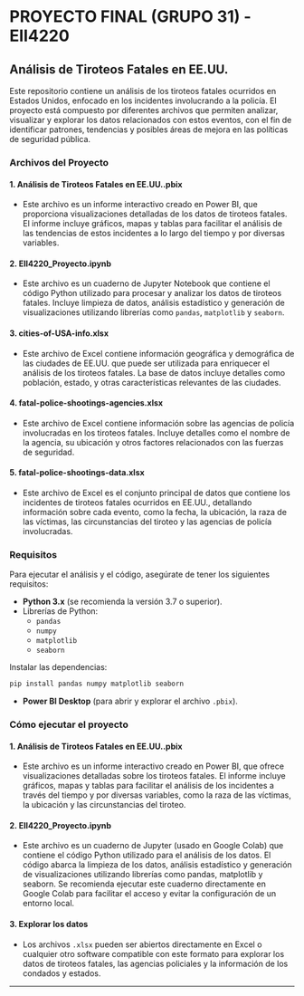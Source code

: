 # PROYECTO FINAL (GRUPO 31) - EII4220 
## Análisis de Tiroteos Fatales en EE.UU.

Este repositorio contiene un análisis de los tiroteos fatales ocurridos en Estados Unidos, enfocado en los incidentes involucrando a la policía. El proyecto está compuesto por diferentes archivos que permiten analizar, visualizar y explorar los datos relacionados con estos eventos, con el fin de identificar patrones, tendencias y posibles áreas de mejora en las políticas de seguridad pública.

### Archivos del Proyecto

#### 1. **Análisis de Tiroteos Fatales en EE.UU..pbix**
   - Este archivo es un informe interactivo creado en Power BI, que proporciona visualizaciones detalladas de los datos de tiroteos fatales. El informe incluye gráficos, mapas y tablas para facilitar el análisis de las tendencias de estos incidentes a lo largo del tiempo y por diversas variables.

#### 2. **EII4220_Proyecto.ipynb**
   - Este archivo es un cuaderno de Jupyter Notebook que contiene el código Python utilizado para procesar y analizar los datos de tiroteos fatales. Incluye limpieza de datos, análisis estadístico y generación de visualizaciones utilizando librerías como `pandas`, `matplotlib` y `seaborn`.

#### 3. **cities-of-USA-info.xlsx**
   - Este archivo de Excel contiene información geográfica y demográfica de las ciudades de EE.UU. que puede ser utilizada para enriquecer el análisis de los tiroteos fatales. La base de datos incluye detalles como población, estado, y otras características relevantes de las ciudades.

#### 4. **fatal-police-shootings-agencies.xlsx**
   - Este archivo de Excel contiene información sobre las agencias de policía involucradas en los tiroteos fatales. Incluye detalles como el nombre de la agencia, su ubicación y otros factores relacionados con las fuerzas de seguridad.

#### 5. **fatal-police-shootings-data.xlsx**
   - Este archivo de Excel es el conjunto principal de datos que contiene los incidentes de tiroteos fatales ocurridos en EE.UU., detallando información sobre cada evento, como la fecha, la ubicación, la raza de las víctimas, las circunstancias del tiroteo y las agencias de policía involucradas.

### Requisitos

Para ejecutar el análisis y el código, asegúrate de tener los siguientes requisitos:

- **Python 3.x** (se recomienda la versión 3.7 o superior).
- Librerías de Python:
  - `pandas`
  - `numpy`
  - `matplotlib`
  - `seaborn`
  
Instalar las dependencias:
```bash
pip install pandas numpy matplotlib seaborn
```

- **Power BI Desktop** (para abrir y explorar el archivo `.pbix`).

### Cómo ejecutar el proyecto

#### 1. Análisis de Tiroteos Fatales en EE.UU..pbix
   - Este archivo es un informe interactivo creado en Power BI, que ofrece visualizaciones detalladas sobre los tiroteos fatales. El informe incluye gráficos, mapas y tablas para facilitar el análisis de los incidentes a través del tiempo y por diversas variables, como la raza de las víctimas, la ubicación y las circunstancias del tiroteo.

#### 2. EII4220_Proyecto.ipynb

   - Este archivo es un cuaderno de Jupyter (usado en Google Colab) que contiene el código Python utilizado para el análisis de los datos. El código abarca la limpieza de los datos, análisis estadístico y generación de visualizaciones utilizando librerías como pandas, matplotlib y seaborn.
   Se recomienda ejecutar este cuaderno directamente en Google Colab para facilitar el acceso y evitar la configuración de un entorno local.

#### 3. Explorar los datos
   - Los archivos `.xlsx` pueden ser abiertos directamente en Excel o cualquier otro software compatible con este formato para explorar los datos de tiroteos fatales, las agencias policiales y la información de los condados y estados.
---
